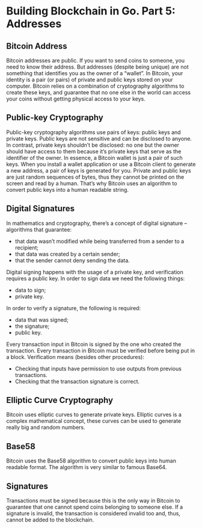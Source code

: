 # Building Blockchain in Go. Part 5: Addresses

## Bitcoin Address
 Bitcoin addresses are public. If you want to send coins to someone, you need to know their address. But addresses (despite being unique) are not something that identifies you as the owner of a “wallet”. In Bitcoin, your identity is a pair (or pairs) of private and public keys stored on your computer. Bitcoin relies on a combination of cryptography algorithms to create these keys, and guarantee that no one else in the world can access your coins without getting physical access to your keys.
 
 ## Public-key Cryptography

Public-key cryptography algorithms use pairs of keys: public keys and private keys. Public keys are not sensitive and can be disclosed to anyone. In contrast, private keys shouldn’t be disclosed: no one but the owner should have access to them because it’s private keys that serve as the identifier of the owner. In essence, a Bitcoin wallet is just a pair of such keys. When you install a wallet application or use a Bitcoin client to generate a new address, a pair of keys is generated for you.  Private and public keys are just random sequences of bytes, thus they cannot be printed on the screen and read by a human. That’s why Bitcoin uses an algorithm to convert public keys into a human readable string.

## Digital Signatures

In mathematics and cryptography, there’s a concept of digital signature – algorithms that guarantee:
- that data wasn’t modified while being transferred from a sender to a recipient;
- that data was created by a certain sender;
- that the sender cannot deny sending the data.

Digital signing happens with the usage of a private key, and verification requires a public key.
In order to sign data we need the following things:
- data to sign;
- private key.

In order to verify a signature, the following is required:
- data that was signed;
- the signature;
- public key.

Every transaction input in Bitcoin is signed by the one who created the transaction. Every transaction in Bitcoin must be verified before being put in a block. Verification means (besides other procedures):
- Checking that inputs have permission to use outputs from previous transactions.
- Checking that the transaction signature is correct.

## Elliptic Curve Cryptography
Bitcoin uses elliptic curves to generate private keys. Elliptic curves is a complex mathematical concept, these curves can be used to generate really big and random numbers.
## Base58
 
 Bitcoin uses the Base58 algorithm to convert public keys into human readable format. The algorithm is very similar to famous Base64.
 
## Signatures

Transactions must be signed because this is the only way in Bitcoin to guarantee that one cannot spend coins belonging to someone else. If a signature is invalid, the transaction is considered invalid too and, thus, cannot be added to the blockchain.

